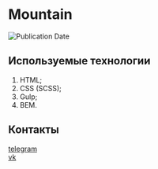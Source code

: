 # Mountain
![Publication Date](https://img.shields.io/static/v1?label=Release%20Date&message=30.07.2019&color=brightgreen&style=flat-square)

## Используемые технологии
1. HTML;
2. CSS (SCSS);
3. Gulp;
4. BEM.

## Контакты
[telegram](https://t.me/holiden)  
[vk](https://vk.com/holiden)
